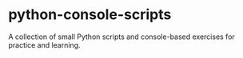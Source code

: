 # python-console-scripts
A collection of small Python scripts and console-based exercises for practice and learning.
